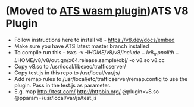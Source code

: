 (Moved to [ATS wasm plugin](https://github.com/apache/trafficserver/tree/master/plugins/experimental/wasm))ATS V8 Plugin
========================================================================================================================
 - Follow instructions here to install v8 - https://v8.dev/docs/embed
 - Make sure you have ATS latest master branch installed 
 - To compile run this - tsxs -v -I$HOME/v8/v8/include -lv8_monolith -L$HOME/v8/v8/out.gn/x64.release.sample/obj/ -o v8.so v8.cc
 - Copy v8.so to /usr/local/libexec/trafficserver/
 - Copy test.js in this repo to /usr/local/var/js/
 - Add remap rules to /usr/local/etc/trafficserver/remap.config to use the plugin. Pass in the test.js as parameter. 
 - E.g. map http://test.com/ http://httpbin.org/ @plugin=v8.so @pparam=/usr/local/var/js/test.js 
